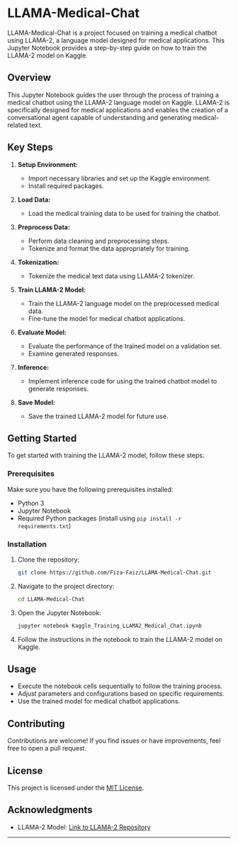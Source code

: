 # LLAMA-Medical-Chat

LLAMA-Medical-Chat is a project focused on training a medical chatbot using LLAMA-2, a language model designed for medical applications.
This Jupyter Notebook provides a step-by-step guide on how to train the LLAMA-2 model on Kaggle.

## Overview

This Jupyter Notebook guides the user through the process of training a medical chatbot using the LLAMA-2 language model on Kaggle. LLAMA-2 is specifically designed for medical applications and enables the creation of a conversational agent capable of understanding and generating medical-related text.

## Key Steps

1. **Setup Environment:**
   - Import necessary libraries and set up the Kaggle environment.
   - Install required packages.

2. **Load Data:**
   - Load the medical training data to be used for training the chatbot.

3. **Preprocess Data:**
   - Perform data cleaning and preprocessing steps.
   - Tokenize and format the data appropriately for training.

4. **Tokenization:**
   - Tokenize the medical text data using LLAMA-2 tokenizer.

5. **Train LLAMA-2 Model:**
   - Train the LLAMA-2 language model on the preprocessed medical data.
   - Fine-tune the model for medical chatbot applications.

6. **Evaluate Model:**
   - Evaluate the performance of the trained model on a validation set.
   - Examine generated responses.

7. **Inference:**
   - Implement inference code for using the trained chatbot model to generate responses.

8. **Save Model:**
   - Save the trained LLAMA-2 model for future use.

## Getting Started

To get started with training the LLAMA-2 model, follow these steps:

### Prerequisites

Make sure you have the following prerequisites installed:

- Python 3
- Jupyter Notebook
- Required Python packages (install using `pip install -r requirements.txt`)

### Installation

1. Clone the repository:

   ```bash
   git clone https://github.com/Fiza-Faiz/LLAMA-Medical-Chat.git
   ```

2. Navigate to the project directory:

   ```bash
   cd LLAMA-Medical-Chat
   ```

3. Open the Jupyter Notebook:

   ```bash
   jupyter notebook Kaggle_Training_LLAMA2_Medical_Chat.ipynb
   ```

4. Follow the instructions in the notebook to train the LLAMA-2 model on Kaggle.

## Usage

- Execute the notebook cells sequentially to follow the training process.
- Adjust parameters and configurations based on specific requirements.
- Use the trained model for medical chatbot applications.

## Contributing

Contributions are welcome! If you find issues or have improvements, feel free to open a pull request.

## License

This project is licensed under the [MIT License](LICENSE).

## Acknowledgments

- LLAMA-2 Model: [Link to LLAMA-2 Repository](https://github.com/Fiza-Faiz/LLAMA-2)

---
